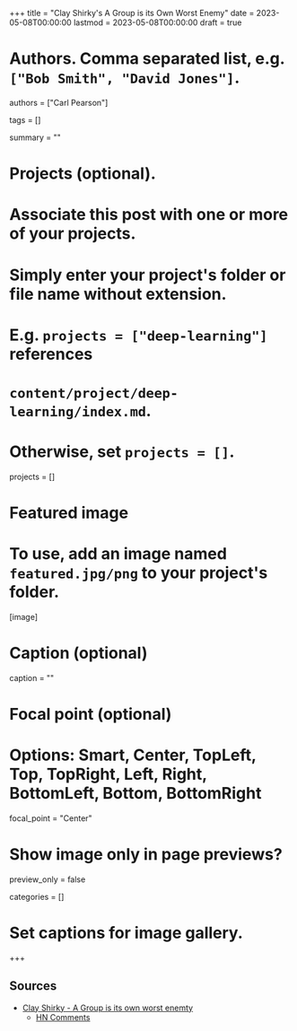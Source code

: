 +++
title = "Clay Shirky's A Group is its Own Worst Enemy"
date = 2023-05-08T00:00:00
lastmod = 2023-05-08T00:00:00
draft = true

# Authors. Comma separated list, e.g. `["Bob Smith", "David Jones"]`.
authors = ["Carl Pearson"]

tags = []

summary = ""

# Projects (optional).
#   Associate this post with one or more of your projects.
#   Simply enter your project's folder or file name without extension.
#   E.g. `projects = ["deep-learning"]` references 
#   `content/project/deep-learning/index.md`.
#   Otherwise, set `projects = []`.
projects = []

# Featured image
# To use, add an image named `featured.jpg/png` to your project's folder. 
[image]
  # Caption (optional)
  caption = ""

  # Focal point (optional)
  # Options: Smart, Center, TopLeft, Top, TopRight, Left, Right, BottomLeft, Bottom, BottomRight
  focal_point = "Center"

  # Show image only in page previews?
  preview_only = false


categories = []

# Set captions for image gallery.

+++


## Sources

* [Clay Shirky - A Group is its own worst enemty](https://gwern.net/doc/technology/2005-shirky-agroupisitsownworstenemy.pdf)
  * [HN Comments](https://news.ycombinator.com/item?id=35855988)